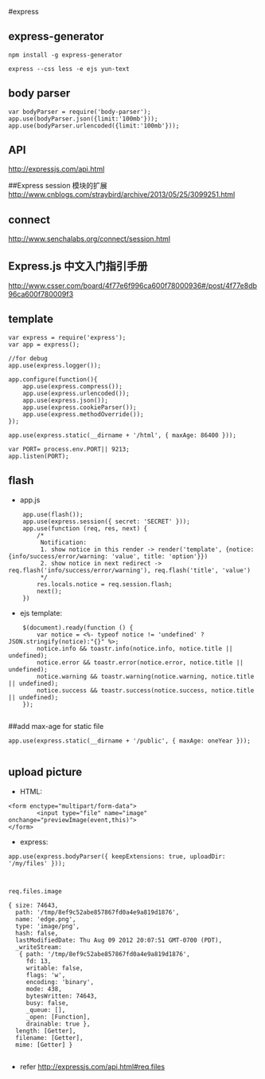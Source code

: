 #express

## express-generator


```
npm install -g express-generator

express --css less -e ejs yun-text
```

## body parser

```
var bodyParser = require('body-parser');
app.use(bodyParser.json({limit:'100mb'}));
app.use(bodyParser.urlencoded({limit:'100mb'}));
```

## API

<http://expressjs.com/api.html>

##Express session 模块的扩展
<http://www.cnblogs.com/straybird/archive/2013/05/25/3099251.html>

## connect

<http://www.senchalabs.org/connect/session.html>

## Express.js 中文入门指引手册

<http://www.csser.com/board/4f77e6f996ca600f78000936#/post/4f77e8db96ca600f780009f3>

## template

```
var express = require('express');
var app = express();

//for debug
app.use(express.logger());

app.configure(function(){
	app.use(express.compress());
	app.use(express.urlencoded());
	app.use(express.json());
	app.use(express.cookieParser());
	app.use(express.methodOverride());
});

app.use(express.static(__dirname + '/html', { maxAge: 86400 }));

var PORT= process.env.PORT|| 9213;
app.listen(PORT);

```

## flash

* app.js

```
	app.use(flash());
	app.use(express.session({ secret: 'SECRET' }));
	app.use(function (req, res, next) {
		/*
		 Notification:
		 1. show notice in this render -> render('template', {notice: {info/success/error/warning: 'value', title: 'option'}})
		 2. show notice in next redirect -> req.flash('info/success/error/warning'), req.flash('title', 'value')
		 */
		res.locals.notice = req.session.flash;
		next();
	})

```

* ejs template: 

```
	$(document).ready(function () {
		var notice = <%- typeof notice != 'undefined' ? JSON.stringify(notice):"{}" %>;
		notice.info && toastr.info(notice.info, notice.title || undefined);
		notice.error && toastr.error(notice.error, notice.title || undefined);
		notice.warning && toastr.warning(notice.warning, notice.title || undefined);
		notice.success && toastr.success(notice.success, notice.title || undefined);
	});


```

##add max-age for static file

```
app.use(express.static(__dirname + '/public', { maxAge: oneYear }));


```


## upload picture

* HTML: 

```
<form enctype="multipart/form-data">
		<input type="file" name="image" onchange="previewImage(event,this)">
</form>

```
* express:

```
app.use(express.bodyParser({ keepExtensions: true, uploadDir: '/my/files' }));



req.files.image

{ size: 74643,
  path: '/tmp/8ef9c52abe857867fd0a4e9a819d1876',
  name: 'edge.png',
  type: 'image/png',
  hash: false,
  lastModifiedDate: Thu Aug 09 2012 20:07:51 GMT-0700 (PDT),
  _writeStream: 
   { path: '/tmp/8ef9c52abe857867fd0a4e9a819d1876',
     fd: 13,
     writable: false,
     flags: 'w',
     encoding: 'binary',
     mode: 438,
     bytesWritten: 74643,
     busy: false,
     _queue: [],
     _open: [Function],
     drainable: true },
  length: [Getter],
  filename: [Getter],
  mime: [Getter] }
  

```
* refer <http://expressjs.com/api.html#req.files>
